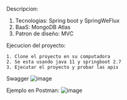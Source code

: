 Descripcion:

  1. Tecnologias: Spring boot y SpringWeFlux
  2. BaaS: MongoDB Atlas
  1. Patron de diseño: MVC
  
  Ejecucion del proyecto:
  
    1. Clone el proyecto en su computadora
    2. Se esta usando java 11 y springboot 2.7
    3. Ejecutar el proyecto y probar las apis


Swagger
![image](https://github.com/kazuma123/viajes/assets/49696897/6906bb77-f136-43c3-99ad-c0d60de08518)

Ejemplo en Postman:
![image](https://github.com/kazuma123/viajes/assets/49696897/d3b782a3-e876-4fd2-9ddf-8667350bfe9d)
